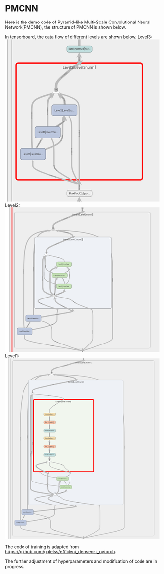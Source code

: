 # PMCNN

Here is the demo code of Pyramid-like Multi-Scale Convolutional Neural Network(PMCNN), the structure of PMCNN is shown below.




In tensorboard, the data flow of different levels are shown below.
Level3:
![image](http://github.com/Cpzzzz/PMCNN/raw/master/images/Level3.png)
Level2:
![image](http://github.com/Cpzzzz/PMCNN/raw/master/images/Level2.png)
Level1:
![image](http://github.com/Cpzzzz/PMCNN/raw/master/images/Level1.png)


The code of training is adapted from https://github.com/gpleiss/efficient_densenet_pytorch.

The further adjustment of hyperparameters and modification of code are in progress.

